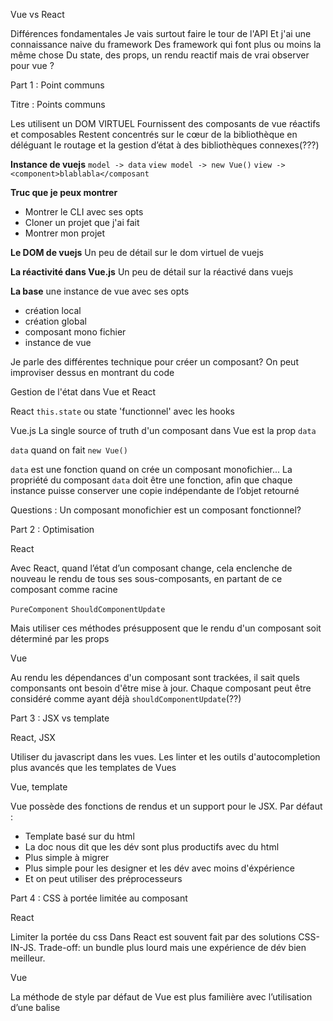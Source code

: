 Vue vs React

Différences fondamentales
Je vais surtout faire le tour de l'API
Et j'ai une connaissance naive du framework
Des framework qui font plus ou moins la même chose
Du state, des props, un rendu reactif mais de vrai observer pour vue ?


Part 1 : Point communs

Titre : Points communs

Les utilisent un DOM VIRTUEL
Fournissent des composants de vue réactifs et composables
Restent concentrés sur le cœur de la bibliothèque en déléguant le routage et la gestion d’état à des bibliothèques connexes(???)

__Instance de vuejs__
`model -> data`
`view model -> new Vue()`
`view -> <component>blablabla</composant`

__Truc que je peux montrer__
* Montrer le CLI avec ses opts
* Cloner un projet que j'ai fait
* Montrer mon projet

__Le DOM de vuejs__
Un peu de détail sur le dom virtuel de vuejs

__La réactivité dans Vue.js__
Un peu de détail sur la réactivé dans vuejs

__La base__ une instance de vue avec ses opts
* création local
* création global
* composant mono fichier
* instance de vue

Je parle des différentes technique pour créer un composant?
On peut improviser dessus en montrant du code

Gestion de l'état dans Vue et React

React
`this.state` ou state 'functionnel' avec les hooks

Vue.js
La single source of truth d'un composant dans Vue est la prop `data`

`data` quand on fait `new Vue()`

`data` est une fonction quand on crée un composant monofichier...
La propriété du composant `data` doit être une fonction, afin que chaque instance puisse conserver une copie indépendante de l’objet retourné

Questions :
Un composant monofichier est un composant fonctionnel?


Part 2 : Optimisation

React

Avec React, quand l’état d’un composant change, cela enclenche de nouveau le rendu de tous ses sous-composants,
en partant de ce composant comme racine

`PureComponent`
`ShouldComponentUpdate`

Mais utiliser ces  méthodes présupposent que le rendu d'un composant soit déterminé par les props


Vue

Au rendu les dépendances d'un composant sont trackées, il sait quels componsants ont besoin d'être
mise à jour. Chaque composant peut être considéré comme ayant déjà `shouldComponentUpdate`(??)


Part 3 : JSX vs template

React, JSX

Utiliser du javascript dans les vues.
Les linter et les outils d'autocompletion plus avancés que les templates de Vues


Vue, template

Vue possède des fonctions de rendus et un support pour le JSX.
Par défaut :
- Template basé sur du html
- La doc nous dit que les dév sont plus productifs avec du html
- Plus simple à migrer
- Plus simple pour les designer et les dév avec moins d'éxpérience
- Et on peut utiliser des préprocesseurs


Part 4 : CSS à portée limitée au composant

React

Limiter la portée du css Dans React est souvent fait par des solutions
CSS-IN-JS.
Trade-off: un bundle plus lourd mais une expérience de dév bien meilleur.


Vue

La méthode de style par défaut de Vue est plus familière avec l’utilisation d’une balise <style>
dans un composant monofichier

`<style scoped>
  @media (min-width: 250px) {
    .list-container:hover {
      background: orange;
    }
  }
</style>
`

`scoped` encapsule automatiquement ce CSS dans votre composant en ajoutant un unique attribut.


Part 5 : Utilisation avancée

Redux avec Vue

Vuex avec Vue (inspiré par Elm(?)), apparement offre une expérience de dév supérieur


Vue

Les state manager accompagnant Vue et les lib de routage sont toutes officiellements supportées et
mises à jour avec le coeur de la bibliothèque.


React

React laisse cette partie à la communauté, créant un écosystème plus fragmenté.
Mais l’écosystème de React est considérablement plus riche que celui de Vue (c'est la doc de Vue qui le dit)
[Sidenote : React sera de toute façon plus mature que Vue pour l'écosysteme]


CLI

Vue et React ont un outil de génération de projet en CLI avec quelques particularités
que je ne vais pas lister parce que pas encore testées.

`vue init webpack app-name`


Snippets

Création d'un composant
`Vue.component('button-counter', {
  data: function () {
    return {
      count: 0
    }
  },
  template: '<button v-on:click="count++">Vous m\'avez cliqué {{ count }} fois.</button>'
})`


Fonction de rendu
`Vue.component('anchored-heading', {
  render: function (createElement) {
    return createElement(
      'h' + this.level,   // nom de balise
      this.$slots.default // tableau des enfants $slots.default -> prop d'instance
    )
  },
  props: {
    level: {
      type: Number,
      required: true
    }
  }
})
`

Des props dans un composant
`Vue.component('blog-post', {
  // camelCase en JavaScript
  props: ['postTitle'],
  template: '<h3>{{ postTitle }}</h3>'
})

<blog-post post-title="Hello !"></blog-post>
`


Passer des events à un composant
`<div id="example-1">
  <button v-on:click="counter += 1">Add 1</button>
  <p>Le bouton ci-dessus a été cliqué {{ counter }} fois.</p>
</div>
`

`var example1 = new Vue({
  el: '#example-1',
  data: {
    counter: 0
  }
})
`
